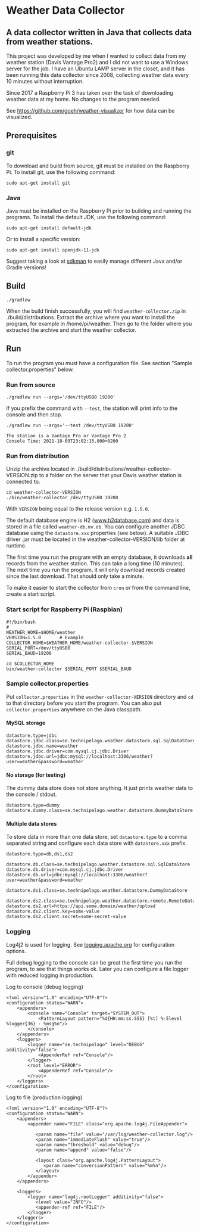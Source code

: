 # Weather Data Collector

## A data collector written in Java that collects data from weather stations.

This project was developed by me when I wanted to collect data from my
weather station (Davis Vantage Pro2) and I did not want to use a
Windows server for the job. I have an Ubuntu LAMP server in the closet,
and it has been running this data collector since 2008,
collecting weather data every 10 minutes without interruption.

Since 2017 a Raspberry Pi 3 has taken over the task of downloading weather data at my home.
No changes to the program needed.

See https://github.com/goeh/weather-visualizer for how data can be visualized.

## Prerequisites

### git

To download and build from source, git must be installed on the Raspberry Pi.
To install git, use the following command:

    sudo apt-get install git

### Java

Java must be installed on the Raspberry Pi prior to building and running the programs.
To install the default JDK, use the following command:

    sudo apt-get install default-jdk

Or to install a specific version:

    sudo apt-get install openjdk-11-jdk

Suggest taking a look at [sdkman](https://sdkman.io/) to easily manage different Java and/or Gradle versions!

## Build

    ./gradlew

When the build finish successfully, you will find `weather-collector.zip` in ./build/distributions. Extract the archive
where you want to install the program, for example in /home/pi/weather. Then go to the folder where you extracted the
archive and start the weather collector.

## Run

To run the program you must have a configuration file. See section "Sample collector.properties" below.

### Run from source

    ./gradlew run --args='/dev/ttyUSB0 19200'

If you prefix the command with `--test`, the station will print info to the console and then stop.

    ./gradlew run --args='--test /dev/ttyUSB0 19200'

    The station is a Vantage Pro or Vantage Pro 2
    Console Time: 2021-10-09T23:02:15.000+0200

### Run from distribution

Unzip the archive located in ./build/distributions/weather-collector-VERSION.zip to a folder on the server that your
Davis weather station is connected to.

    cd weather-collector-VERSION
    ./bin/weather-collector /dev/ttyUSB0 19200

With `VERSION` being equal to the release version e.g. `1.5.0`.

The default database engine is H2 (www.h2database.com) and data is stored in a file called `weather-db.mv.db`. You can
configure another JDBC database using the `datastore.xxx` properties (see below). A suitable JDBC driver .jar must be
located in the weather-collector-VERSION/lib folder at runtime.

The first time you run the program with an empty database, it downloads **all** records from the weather station. This
can take a long time (10 minutes). The next time you run the program, it will only download records created since the
last download. That should only take a minute.

To make it easier to start the collector from `cron` or from the command line, create a start script.

### Start script for Raspberry Pi (Raspbian)

    #!/bin/bash
    #
    WEATHER_HOME=$HOME/weather
    VERSION=1.5.0       # Example
    COLLECTOR_HOME=$WEATHER_HOME/weather-collector-$VERSION
    SERIAL_PORT=/dev/ttyUSB0
    SERIAL_BAUD=19200
    
    cd $COLLECTOR_HOME
    bin/weather-collector $SERIAL_PORT $SERIAL_BAUD

### Sample collector.properties

Put `collector.properties` in the `weather-collector-VERSION` directory and `cd` to that directory before you start the
program. You can also put `collector.properties` anywhere on the Java classpath.

#### MySQL storage

    datastore.type=jdbc
    datastore.jdbc.class=se.technipelago.weather.datastore.sql.SqlDataStore
    datastore.jdbc.name=weather
    datastore.jdbc.driver=com.mysql.cj.jdbc.Driver
    datastore.jdbc.url=jdbc:mysql://localhost:3306/weather?user=weather&password=weather

#### No storage (for testing)

The dummy data store does not store anything. It just prints weather data to the console / stdout.

    datastore.type=dummy
    datastore.dummy.class=se.technipelago.weather.datastore.DummyDataStore

#### Multiple data stores

To store data in more than one data store, set `datastore.type` to a comma separated string and configure each data
store with `datastore.xxx` prefix.

    datastore.type=db,ds1,ds2

    datastore.db.class=se.technipelago.weather.datastore.sql.SqlDataStore
    datastore.db.driver=com.mysql.cj.jdbc.Driver
    datastore.db.url=jdbc:mysql://localhost:3306/weather?user=weather&password=weather

    datastore.ds1.class=se.technipelago.weather.datastore.DummyDataStore

    datastore.ds2.class=se.technipelago.weather.datastore.remote.RemoteDataStore
    datastore.ds2.url=https://api.some.domain/weather/upload
    datastore.ds2.client.key=some-value
    datastore.ds2.client.secret=some-secret-value

### Logging

Log4j2 is used for logging. See [logging.apache.org](https://logging.apache.org) for configuration options.

Full debug logging to the console can be great the first time you run the program, to see that things works ok. Later
you can configure a file logger with reduced logging in production.

Log to console (debug logging)

    <?xml version="1.0" encoding="UTF-8"?>
    <configuration status="WARN">
        <appenders>
            <console name="Console" target="SYSTEM_OUT">
                <PatternLayout pattern="%d{HH:mm:ss.SSS} [%t] %-5level %logger{36} - %msg%n"/>
            </console>
        </appenders>
        <loggers>
            <logger name="se.technipelago" level="DEBUG" additivity="false">
                <AppenderRef ref="Console"/>
            </logger>
            <root level="ERROR">
                <AppenderRef ref="Console"/>
            </root>
        </loggers>
    </configuration>

Log to file (production logging)

    <?xml version="1.0" encoding="UTF-8"?>
    <configuration status="WARN">
        <appenders>
            <appender name="FILE" class="org.apache.log4j.FileAppender">
            
               <param name="file" value="/var/log/weather-collector.log"/>
               <param name="immediateFlush" value="true"/>
               <param name="threshold" value="debug"/>
               <param name="append" value="false"/>
            
               <layout class="org.apache.log4j.PatternLayout">
                  <param name="conversionPattern" value="%m%n"/>
               </layout>
            </appender>
        </appenders>
    
        <loggers>   
            <logger name="log4j.rootLogger" additivity="false">
               <level value="INFO"/>
               <appender-ref ref="FILE"/>
            </logger>
        </loggers>
    </configuration>
